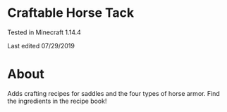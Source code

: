 # Craftable Horse Tack

Tested in Minecraft 1.14.4

Last edited 07/29/2019

# About

Adds crafting recipes for saddles and the four types of horse armor.  Find the ingredients in the recipe book!
